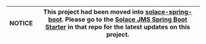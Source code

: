| NOTICE | This project had been moved into [solace-spring-boot](https://github.com/SolaceProducts/solace-spring-boot). Please go to the [Solace JMS Spring Boot Starter](https://github.com/SolaceProducts/solace-spring-boot/tree/master/solace-spring-boot-starters/solace-jms-spring-boot-starter) in that repo for the latest updates on this project. |
| --- | --- |

